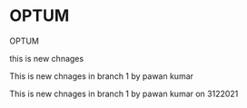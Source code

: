 # OPTUM
 OPTUM

this is new chnages 

This is new chnages in branch 1 by pawan kumar

This is new chnages in branch 1 by pawan kumar on 3122021
